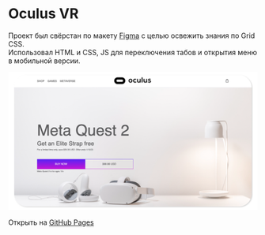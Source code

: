 # Oculus VR

Проект был свёрстан по макету [Figma](https://www.figma.com/file/pivcab7Fg8wfOCQ8g1Kabv/Oculus?node-id=0%3A1&t=Ga0MeBbQn9iq3rCI-1) с целью освежить знания по Grid CSS.  
Использовал HTML и CSS, JS для переключения табов и открытия меню в мобильной версии.

![Oculus Preview](https://github.com/andmatrosov/oculus/blob/master/preview.png)

Открыть на [GitHub Pages](https://andmatrosov.github.io/oculus/)
